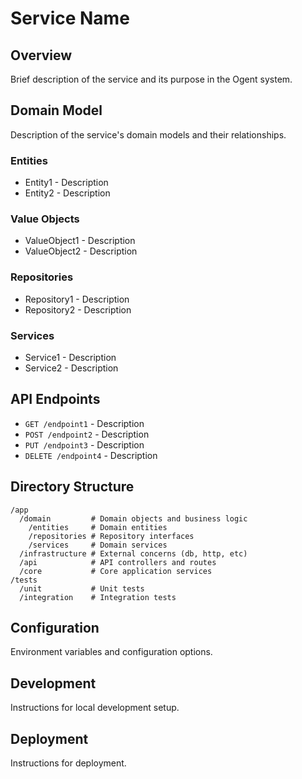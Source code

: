 # Service Name

## Overview
Brief description of the service and its purpose in the Ogent system.

## Domain Model
Description of the service's domain models and their relationships.

### Entities
* Entity1 - Description
* Entity2 - Description

### Value Objects
* ValueObject1 - Description
* ValueObject2 - Description

### Repositories
* Repository1 - Description
* Repository2 - Description

### Services
* Service1 - Description
* Service2 - Description

## API Endpoints
* `GET /endpoint1` - Description
* `POST /endpoint2` - Description
* `PUT /endpoint3` - Description
* `DELETE /endpoint4` - Description

## Directory Structure
```
/app
  /domain         # Domain objects and business logic
    /entities     # Domain entities
    /repositories # Repository interfaces
    /services     # Domain services
  /infrastructure # External concerns (db, http, etc)
  /api            # API controllers and routes
  /core           # Core application services
/tests
  /unit           # Unit tests
  /integration    # Integration tests
```

## Configuration
Environment variables and configuration options.

## Development
Instructions for local development setup.

## Deployment
Instructions for deployment. 